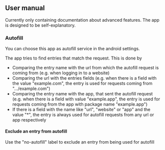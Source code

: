 ## User manual
Currently only containing documentation about advanced features. The app is designed to be self-explanatory.

### Autofill
You can choose this app as autofill service in the android settings.

The app tries to find entries that match the request. This is done by
- Comparing the entry name with the url from which the autofill request is coming from (e.g. when logging in to a website)
- Comparing the url with the entries fields (e.g. when there is a field with the value "example.com", the entry is used for requests coming from ".../example.com")
- Comparing the entry name with the app, that sent the autofill request (e.g. when there is a field with value "example.app", the entry is used for requests coming from the app with package name "example.app")
- If there is a field with the name like "url", "website" or "app" and the value "*", the entry is always used for autofill requests from any url or app respectively

#### Exclude an entry from autofill
Use the "no-autofill" label to exclude an entry from being used for autofill
